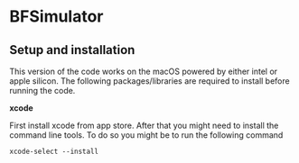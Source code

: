 # BFSimulator

## Setup and installation
This version of the code works on the macOS powered by either intel or apple silicon. The following packages/libraries are required to install before running the code.

**xcode**

First install xcode from app store. After that you might need to install the command line tools. To do so you might be to run the following command

```
xcode-select --install
```
